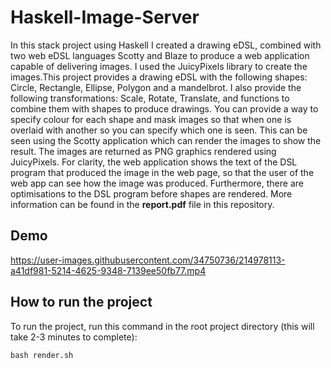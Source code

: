 # Haskell-Image-Server

In this stack project using Haskell I created a drawing eDSL, combined with two web eDSL languages Scotty and Blaze to produce a web application capable of delivering images. I used the JuicyPixels library to create the images.This project provides a drawing eDSL with the following shapes: Circle, Rectangle, Ellipse, Polygon and a mandelbrot. I also provide the following transformations: Scale, Rotate, Translate, and functions to combine them with shapes to produce drawings. You can provide a way to specify colour for each shape and mask images so that when one is overlaid with another so you can specify which one is seen. This can be seen using the Scotty application which can render the images to show the result. The images are returned as PNG graphics rendered using JuicyPixels. For clarity, the web application shows the text of the DSL program that produced the image in the web page, so that the user of the web app can see how the image was produced. Furthermore, there are optimisations to the DSL program before shapes are rendered. More information can be found in the **report.pdf** file in this repository.


## Demo


https://user-images.githubusercontent.com/34750736/214978113-a41df981-5214-4625-9348-7139ee50fb77.mp4



## How to run the project
To run the project, run this command in the root project directory (this will take 2-3 minutes to complete):

`bash render.sh`

